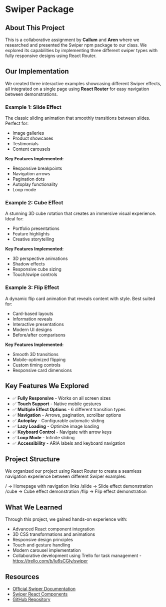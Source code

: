 # Swiper Package

## About This Project
This is a collaborative assignment by **Callum** and **Aren** where we researched and presented the Swiper npm package to our class. We explored its capabilities by implementing three different swiper types with fully responsive designs using React Router.

## Our Implementation

We created three interactive examples showcasing different Swiper effects, all integrated on a single page using **React Router** for easy navigation between demonstrations.

### Example 1: Slide Effect
The classic sliding animation that smoothly transitions between slides. Perfect for:
- Image galleries
- Product showcases
- Testimonials
- Content carousels

**Key Features Implemented:**
- Responsive breakpoints
- Navigation arrows
- Pagination dots
- Autoplay functionality
- Loop mode

### Example 2: Cube Effect
A stunning 3D cube rotation that creates an immersive visual experience. Ideal for:
- Portfolio presentations
- Feature highlights
- Creative storytelling

**Key Features Implemented:**
- 3D perspective animations
- Shadow effects
- Responsive cube sizing
- Touch/swipe controls

### Example 3: Flip Effect
A dynamic flip card animation that reveals content with style. Best suited for:
- Card-based layouts
- Information reveals
- Interactive presentations
- Modern UI designs
- Before/after comparisons

**Key Features Implemented:**
- Smooth 3D transitions
- Mobile-optimized flipping
- Custom timing controls
- Responsive card dimensions

## Key Features We Explored

- ✅ **Fully Responsive** - Works on all screen sizes
- ✅ **Touch Support** - Native mobile gestures
- ✅ **Multiple Effect Options** - 6 different transition types
- ✅ **Navigation** - Arrows, pagination, scrollbar options
- ✅ **Autoplay** - Configurable automatic sliding
- ✅ **Lazy Loading** - Optimize image loading
- ✅ **Keyboard Control** - Navigate with arrow keys
- ✅ **Loop Mode** - Infinite sliding
- ✅ **Accessibility** - ARIA labels and keyboard navigation

## Project Structure

We organized our project using React Router to create a seamless navigation experience between different Swiper examples:

/               → Homepage with navigation links
/slide          → Slide effect demonstration
/cube           → Cube effect demonstration
/flip           → Flip effect demonstration


## What We Learned

Through this project, we gained hands-on experience with:
- Advanced React component integration
- 3D CSS transformations and animations
- Responsive design principles
- Touch and gesture handling
- Modern carousel implementation
- Collaborative development using Trello for task management - https://trello.com/b/lu6sCGIy/swiper

## Resources

- [Official Swiper Documentation](https://swiperjs.com/)
- [Swiper React Components](https://swiperjs.com/react)
- [GitHub Repository](https://github.com/nolimits4web/swiper)



